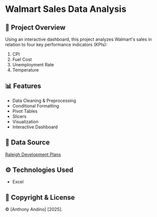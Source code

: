 # Walmart Sales Data Analysis

## 📌 Project Overview
Using an interactive dashboard, this project analyzes Walmart's sales in relation to four key performance indicators (KPIs):
1. CPI
2. Fuel Cost
3. Unemployment Rate
4. Temperature

## 📊 Features
- Data Cleaning & Preprocessing
- Conditional Formatting
- Pivot Tables
- Slicers
- Visualization 
- Interactive Dashboard

## 📁 Data Source
[Raleigh Development Plans](https://www.kaggle.com/datasets/mikhail1681/walmart-sales?resource=download)

## ⚙️ Technologies Used
- Excel

## 📜 Copyright & License  
© [Anthony Andino] [2025].
